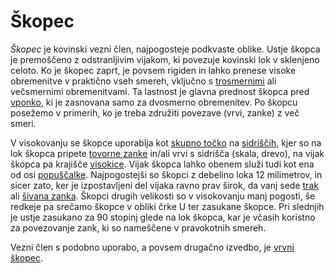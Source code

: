 # Škopec

_Škopec_ je kovinski vezni člen, najpogosteje podkvaste oblike. Ustje škopca je premoščeno z odstranljivim vijakom, ki povezuje kovinski lok v sklenjeno celoto. Ko je škopec zaprt, je povsem rigiden in lahko prenese visoke obremenitve v praktično vseh smereh, vključno s [trosmernimi](trosmerna-obremenitev) ali večsmernimi obremenitvami. Ta lastnost je glavna prednost škopca pred [vponko](vponka), ki je zasnovana samo za dvosmerno obremenitev. Po škopcu posežemo v primerih, ko je treba združiti povezave (vrvi, zanke) z več smeri.

V visokovanju se škopce uporablja kot [skupno točko](skupna-tocka) na [sidriščih](sidrisce), kjer so na lok škopca pripete [tovorne zanke](tovorna-zanka) in/ali vrvi s sidrišča (skala, drevo), na vijak škopca pa krajišče [visokice](visokica). Vijak škopca lahko obenem služi tudi kot ena od osi [popuščalke](popuscalka). Najpogostejši so škopci z debelino loka 12 milimetrov, in sicer zato, ker je izpostavljeni del vijaka ravno prav širok, da vanj sede [trak](trak) ali [šivana zanka](sivana-zanka). Škopci drugih velikosti so v visokovanju manj pogosti, še redkeje pa srečamo škopce v obliki črke U ter zasukane škopce. Pri slednjih je ustje zasukano za 90 stopinj glede na lok škopca, kar je včasih koristno za povezovanje zank, ki so nameščene v pravokotnih smereh.

Vezni člen s podobno uporabo, a povsem drugačno izvedbo, je [vrvni škopec](vrvni-skopec).
